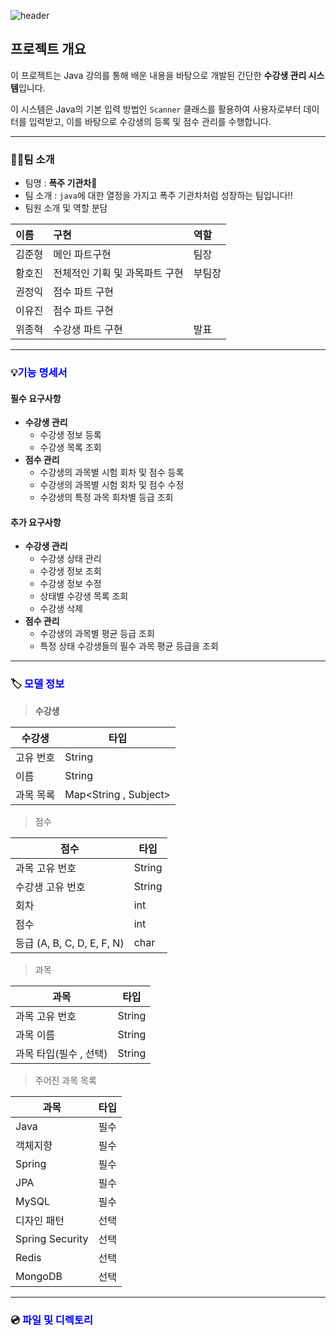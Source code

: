 ![header](https://capsule-render.vercel.app/api?text=23조%20수강생%20관리%20시스템&animation=fadeIn&type=Venom&fontColor=ffffff)

## 프로젝트 개요

이 프로젝트는 Java 강의를 통해 배운 내용을 바탕으로 개발된 간단한 **수강생 관리 시스템**입니다.

이 시스템은 Java의 기본 입력 방법인 `Scanner` 클래스를 활용하여 사용자로부터 데이터를 입력받고, 이를 바탕으로 수강생의 등록 및 점수 관리를 수행합니다.

---

### 👨‍💻팀 소개

- 팀명 : **폭주 기관차🚂**
- 팀 소개 :  `java`에 대한 열정을 가지고 폭주 기관차처럼 성장하는 팀입니다!!
- 팀원 소개 및 역할  분담

| 이름   | 구현                           | 역할   |
| :----- | :----------------------------- | :----- |
| 김준형 | 메인 파트구현                  | 팀장   |
| 황호진 | 전체적인 기획 및 과목파트 구현 | 부팀장 |
| 권정익 | 점수 파트 구현                 |        |
| 이유진 | 점수 파트 구현                 |        |
| 위종혁 | 수강생 파트 구현               | 발표   |

---



### 💡<span style="color:blue">기능 명세서</span>

#### 필수 요구사항

- **수강생 관리**
  - 수강생 정보 등록
  - 수강생 목록 조회
- **점수 관리**
  - 수강생의 과목별 시험 회차 및 점수 등록
  - 수강생의 과목별 시험 회차 및 점수 수정
  - 수강생의 특정 과목 회차별 등급 조회

#### 추가 요구사항

- **수강생 관리**
  - 수강생 상태 관리
  - 수강생 정보 조회
  - 수강생 정보 수정
  - 상태별 수강생 목록 조회
  - 수강생 삭제
- **점수 관리**
  - 수강생의 과목별 평균 등급 조회
  - 특정 상태 수강생들의 필수 과목 평균 등급을 조회

---



### 🏷️ <span style="color:blue">모델 정보</span>

> **수강생**

| 수강생    | 타입                  |
| --------- | --------------------- |
| 고유 번호 | String                |
| 이름      | String                |
| 과목 목록 | Map<String , Subject> |

> 점수

| 점수                       | 타입   |
| -------------------------- | ------ |
| 과목 고유 번호             | String |
| 수강생 고유 번호           | String |
| 회차                       | int    |
| 점수                       | int    |
| 등급 (A, B, C, D, E, F, N) | char   |

> 과목

| 과목                   | 타입   |
| ---------------------- | ------ |
| 과목 고유 번호         | String |
| 과목 이름              | String |
| 과목 타입(필수 , 선택) | String |

> 주어진 과목 목록

| 과목            | 타입 |
| --------------- | ---- |
| Java            | 필수 |
| 객체지향        | 필수 |
| Spring          | 필수 |
| JPA             | 필수 |
| MySQL           | 필수 |
| 디자인 패턴     | 선택 |
| Spring Security | 선택 |
| Redis           | 선택 |
| MongoDB         | 선택 |

***



### 💿 <span style="color:blue">파일 및 디렉토리</span>
